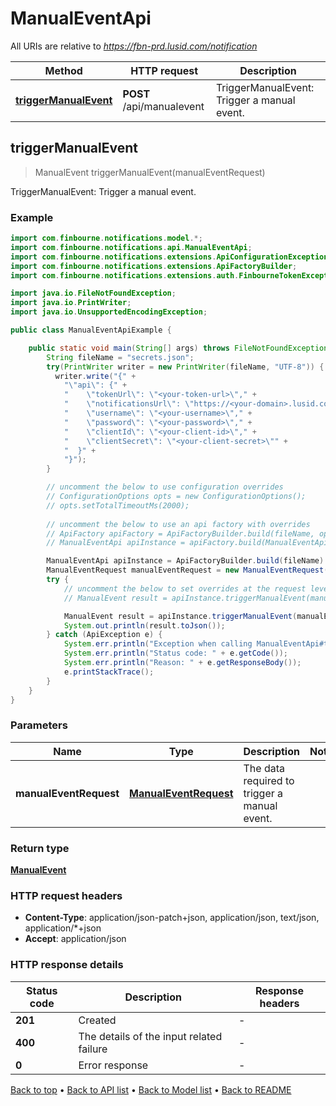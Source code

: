 # ManualEventApi

All URIs are relative to *https://fbn-prd.lusid.com/notification*

| Method | HTTP request | Description |
|------------- | ------------- | -------------|
| [**triggerManualEvent**](ManualEventApi.md#triggerManualEvent) | **POST** /api/manualevent | TriggerManualEvent: Trigger a manual event. |



## triggerManualEvent

> ManualEvent triggerManualEvent(manualEventRequest)

TriggerManualEvent: Trigger a manual event.

### Example

```java
import com.finbourne.notifications.model.*;
import com.finbourne.notifications.api.ManualEventApi;
import com.finbourne.notifications.extensions.ApiConfigurationException;
import com.finbourne.notifications.extensions.ApiFactoryBuilder;
import com.finbourne.notifications.extensions.auth.FinbourneTokenException;

import java.io.FileNotFoundException;
import java.io.PrintWriter;
import java.io.UnsupportedEncodingException;

public class ManualEventApiExample {

    public static void main(String[] args) throws FileNotFoundException, UnsupportedEncodingException, ApiConfigurationException, FinbourneTokenException {
        String fileName = "secrets.json";
        try(PrintWriter writer = new PrintWriter(fileName, "UTF-8")) {
          writer.write("{" +
            "\"api\": {" +
            "    \"tokenUrl\": \"<your-token-url>\"," +
            "    \"notificationsUrl\": \"https://<your-domain>.lusid.com/notification\"," +
            "    \"username\": \"<your-username>\"," +
            "    \"password\": \"<your-password>\"," +
            "    \"clientId\": \"<your-client-id>\"," +
            "    \"clientSecret\": \"<your-client-secret>\"" +
            "  }" +
            "}");
        }

        // uncomment the below to use configuration overrides
        // ConfigurationOptions opts = new ConfigurationOptions();
        // opts.setTotalTimeoutMs(2000);
        
        // uncomment the below to use an api factory with overrides
        // ApiFactory apiFactory = ApiFactoryBuilder.build(fileName, opts);
        // ManualEventApi apiInstance = apiFactory.build(ManualEventApi.class);

        ManualEventApi apiInstance = ApiFactoryBuilder.build(fileName).build(ManualEventApi.class);
        ManualEventRequest manualEventRequest = new ManualEventRequest(); // ManualEventRequest | The data required to trigger a manual event.
        try {
            // uncomment the below to set overrides at the request level
            // ManualEvent result = apiInstance.triggerManualEvent(manualEventRequest).execute(opts);

            ManualEvent result = apiInstance.triggerManualEvent(manualEventRequest).execute();
            System.out.println(result.toJson());
        } catch (ApiException e) {
            System.err.println("Exception when calling ManualEventApi#triggerManualEvent");
            System.err.println("Status code: " + e.getCode());
            System.err.println("Reason: " + e.getResponseBody());
            e.printStackTrace();
        }
    }
}
```

### Parameters


| Name | Type | Description  | Notes |
|------------- | ------------- | ------------- | -------------|
| **manualEventRequest** | [**ManualEventRequest**](ManualEventRequest.md)| The data required to trigger a manual event. | |

### Return type

[**ManualEvent**](ManualEvent.md)

### HTTP request headers

- **Content-Type**: application/json-patch+json, application/json, text/json, application/*+json
- **Accept**: application/json


### HTTP response details
| Status code | Description | Response headers |
|-------------|-------------|------------------|
| **201** | Created |  -  |
| **400** | The details of the input related failure |  -  |
| **0** | Error response |  -  |

[Back to top](#) &#8226; [Back to API list](../README.md#documentation-for-api-endpoints) &#8226; [Back to Model list](../README.md#documentation-for-models) &#8226; [Back to README](../README.md)


